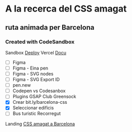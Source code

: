 # A la recerca del CSS amagat

## ruta animada per Barcelona

### Created with CodeSandbox

Sandbox [Deploy](https://2xtqvx.csb.app/)
Vercel [Docu](https://parceljs.org/getting-started/webapp/)

- [ ] Figma
- [ ] Figma - Eina pen
- [ ] Figma - SVG nodes
- [ ] Figma - SVG Export ID
- [ ] pen.new
- [ ] Codepen vs Codesanbox
- [ ] Plugins GSAP Club Greensock
- [x] Crear bit.ly/barcelona-css
- [x] Seleccionar edificis
- [ ] Bus turistic Recorregut

Landing [CSS amagat a Barcelona](https://bit.ly/barcelona-css)

